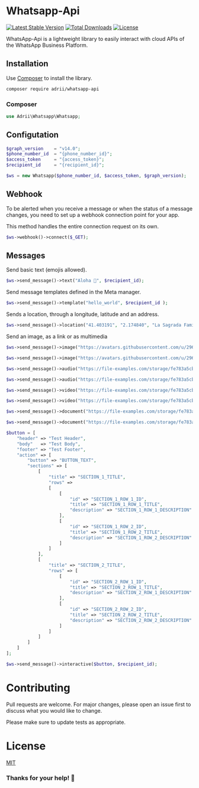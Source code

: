 # Whatsapp-Api

[![Latest Stable Version](http://img.shields.io/packagist/v/adrii/whatsapp-api.svg)](https://packagist.org/packages/adrii/whatsapp-api)
[![Total Downloads](http://img.shields.io/packagist/dt/adrii/whatsapp-api.svg)](https://packagist.org/packages/adrii/whatsapp-api)
[![License](http://img.shields.io/packagist/l/adrii/whatsapp-api.svg)](https://packagist.org/packages/adrii/whatsapp-api)

WhatsApp-Api is a lightweight library to easily interact with cloud APIs of the WhatsApp Business Platform.
## Installation

Use [Composer](https://getcomposer.org/) to install the library.

```bash
composer require adrii/whatsapp-api
```

### Composer
```php
use Adrii\Whatsapp\Whatsapp;
```

## Configutation

```php
$graph_version    = "v14.0";
$phone_number_id  = "{phone_number_id}";
$access_token     = "{access_token}";
$recipient_id     = "{recipient_id}";

$ws = new Whatsapp($phone_number_id, $access_token, $graph_version);
```

## Webhook
To be alerted when you receive a message or when the status of a message changes, you need to set up a webhook connection point for your app.

This method handles the entire connection request on its own.

```php
$ws->webhook()->connect($_GET);
```

## Messages

Send basic text (emojis allowed).
```php
$ws->send_message()->text("Aloha 🍍", $recipient_id);
```

Send message templates defined in the Meta manager.
```php
$ws->send_message()->template("hello_world", $recipient_id );
```

Sends a location, through a longitude, latitude and an address.
```php
$ws->send_message()->location("41.403191", "2.174840", "La Sagrada Família", "C/ De Mallorca, 401, 08013 Barcelona", $recipient_id);
```

Send an image, as a link or as multimedia
```php
$ws->send_message()->image("https://avatars.githubusercontent.com/u/29653964?v=4", $recipient_id);

$ws->send_message()->image("https://avatars.githubusercontent.com/u/29653964?v=4", $recipientId, "individual", null, false);
```

```php
$ws->send_message()->audio("https://file-examples.com/storage/fe783a5cbb6323602a28c66/2017/11/file_example_MP3_1MG.mp3", $recipient_id);

$ws->send_message()->audio("https://file-examples.com/storage/fe783a5cbb6323602a28c66/2017/11/file_example_MP3_1MG.mp3", $recipientId, "individual", null, false);
```

```php
$ws->send_message()->video("https://file-examples.com/storage/fe783a5cbb6323602a28c66/2017/04/file_example_MP4_480_1_5MG.mp4", $recipient_id);

$ws->send_message()->video("https://file-examples.com/storage/fe783a5cbb6323602a28c66/2017/04/file_example_MP4_480_1_5MG.mp4", $recipientId, "individual", null, false);

```

```php
$ws->send_message()->document("https://file-examples.com/storage/fe783a5cbb6323602a28c66/2017/10/file-sample_150kB.pdf", $recipient_id);

$ws->send_message()->document("https://file-examples.com/storage/fe783a5cbb6323602a28c66/2017/10/file-sample_150kB.pdf", $recipientId, "individual", null, false);

```

```php
$button = [
    "header" => "Test Header",
    "body"   => "Test Body",
    "footer" => "Test Footer",
    "action" => [
        "button" => "BUTTON_TEXT",
        "sections" => [
            [
                "title" => "SECTION_1_TITLE",
                "rows" =>
                [
                    [
                        "id" => "SECTION_1_ROW_1_ID",
                        "title" => "SECTION_1_ROW_1_TITLE",
                        "description" => "SECTION_1_ROW_1_DESCRIPTION"
                    ],
                    [
                        "id" => "SECTION_1_ROW_2_ID",
                        "title" => "SECTION_1_ROW_2_TITLE",
                        "description" => "SECTION_1_ROW_2_DESCRIPTION"
                    ]
                ]
            ],
            [
                "title" => "SECTION_2_TITLE",
                "rows" => [
                    [
                        "id" => "SECTION_2_ROW_1_ID",
                        "title" => "SECTION_2_ROW_1_TITLE",
                        "description" => "SECTION_2_ROW_1_DESCRIPTION"
                    ],
                    [
                        "id" => "SECTION_2_ROW_2_ID",
                        "title" => "SECTION_2_ROW_2_TITLE",
                        "description" => "SECTION_2_ROW_2_DESCRIPTION"
                    ]
                ]
            ]
        ]
    ]
];

$ws->send_message()->interactive($button, $recipient_id);

```


# Contributing
Pull requests are welcome. For major changes, please open an issue first to discuss what you would like to change.

Please make sure to update tests as appropriate.

# License
[MIT](https://github.com/AdrianVillamayor/Whatsapp-Api/blob/master/LICENSE)

### Thanks for your help! 🎉
